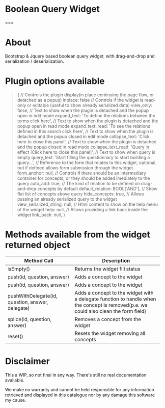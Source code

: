 # Boolean Query Widget

===

# About

Bootstrap & Jquery based boolean query widget, with drag-and-drop and serialization / deserialization.

# Plugin options available

>{
>    // Controls the plugin display(in place continuing the page flow, or detached as a popup)
>    inplace: false
>    // Controls if the widget is read-only or editable (useful to show already serialized data)
>    view_only: false,
>    // Text to show when the plugin is detached and the popup open in edit mode
>    expand_text: 'To define the relations between the terms click here',
>    // Text to show when the plugin is detached and the popup open in read mode
>    expand_text_read: 'To see the relations defined in this search click here',
>    // Text to show when the plugin is detached and the popup closed in edit mode
>    collapse_text: 'Click here to close this panel',
>    // Text to show when the plugin is detached and the popup closed in read mode
>    collapse_text_read: 'Query in effect (Click here to close this panel)',
>    // Text to show when query is empty
>    query_text: 'Start filling the questionnary to start building a query...',
>    // Reference to the form that relates to this widget, optional, but if defined allows form submission through the widget
>    form_anchor: null,
>    // Controls if there should be an intermediary container for concepts, or they should be added imediately to the query
>    auto_add: true,
>    // The kind of relation to be defined on drag-and-drop concepts by default
>    default_relation: BOOL['AND'],
>    // Show flat list of concepts above query
>    hide_concepts: true,
>    // Allows passing an already serialized query to the widget
>    view_serialized_string: null,
>    // Html content to show on the help menu of the widget
>    help: null,
>    // Allows providing a link back inside the widget
>    link_back: null,
>}

# Methods available from the widget returned object

| Method Call  | Description |
| ------------- | ------------- |
| isEmpty()  | Returns the widget fill status  |
| push(id, question, answer)  | Adds a concept to the widget  |
| push(id, question, answer)  | Adds a concept to the widget  |
| pushWithDelegate(id, question, answer, delegate)  | Adds a concept to the widget with a delegate function to handle when the concept is removed(p.e. we could also clean the form field) |
| splice(id, question, answer) | Removes a concept from the widget |
| reset() | Resets the widget removing all concepts |


# Disclaimer

This a WIP, so not final in any way. There's still no real documentation available.

We make no warranty and cannot be held responsible for any information retrieved and displayed in this catalogue nor by any damage this software my cause.
